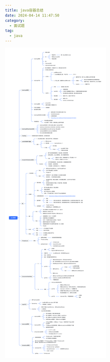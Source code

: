 ```yaml
---
title: java容器总结
date: 2024-04-14 11:47:50
category:
  - 面试题
tag:
  - java
---
```



![java容器总结](images/java-collections.png)
